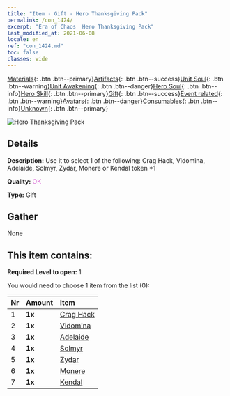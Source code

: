 ```yaml
---
title: "Item - Gift - Hero Thanksgiving Pack"
permalink: /con_1424/
excerpt: "Era of Chaos  Hero Thanksgiving Pack"
last_modified_at: 2021-06-08
locale: en
ref: "con_1424.md"
toc: false
classes: wide
---
```

 [Materials](/Items/){: .btn .btn--primary}[Artifacts](/Items/Artifacts/){: .btn .btn--success}[Unit Soul](/Items/UnitSoul/){: .btn .btn--warning}[Unit Awakening](/Items/UnitAwakening/){: .btn .btn--danger}[Hero Soul](/Items/HeroSoul/){: .btn .btn--info}[Hero Skill](/Items/HeroSkill/){: .btn .btn--primary}[Gift](/Items/Gift/){: .btn .btn--success}[Event related](/Items/Events/){: .btn .btn--warning}[Avatars](/Items/Avatars/){: .btn .btn--danger}[Consumables](/Items/Consumables/){: .btn .btn--info}[Unknown](/Items/Unknown/){: .btn .btn--primary}

 ![Hero Thanksgiving Pack](/images/t/i_907038.png)

## Details
 **Description:** Use it to select 1 of the following: Crag Hack, Vidomina, Adelaide, Solmyr, Zydar, Monere or Kendal token *1

 **Quality:** <span style="color: #DA70D6">OK</span>

 **Type:** Gift

## Gather

  None

## This item contains:

 **Required Level to open:** 1

 You would need to choose 1 item from the list (0):

  | Nr | Amount |     Item    |
  |:---|:-------|:------------|
  | 1 |  **1x** | [Crag Hack](/Items/her_375/) |  | 
  | 2 |  **1x** | [Vidomina](/Items/her_372/) |  | 
  | 3 |  **1x** | [Adelaide](/Items/her_359/) |  | 
  | 4 |  **1x** | [Solmyr](/Items/her_386/) |  | 
  | 5 |  **1x** | [Zydar](/Items/her_385/) |  | 
  | 6 |  **1x** | [Monere](/Items/her_379/) |  | 
  | 7 |  **1x** | [Kendal](/Items/her_363/) |  | 
